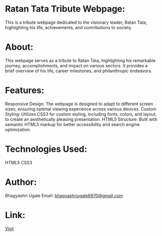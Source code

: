 # Ratan Tata Tribute Webpage:
This is a tribute webpage dedicated to the visionary leader, Ratan Tata, highlighting his life, achievements, and contributions to society.

# About:
This webpage serves as a tribute to Ratan Tata, highlighting his remarkable journey, accomplishments, and impact on various sectors. It provides a brief overview of his life, career milestones, and philanthropic endeavors.

# Features:
Responsive Design: The webpage is designed to adapt to different screen sizes, ensuring optimal viewing experience across various devices.
Custom Styling: Utilizes CSS3 for custom styling, including fonts, colors, and layout, to create an aesthetically pleasing presentation.
HTML5 Structure: Built with semantic HTML5 markup for better accessibility and search engine optimization.

# Technologies Used:
HTML5
CSS3

# Author:
Bhagyashri Ugale Email: bhagyashriugale6970@gmail.com

# Link:
[Visit](https://bhagyashrianilugale.github.io/TRIBUTE-WEBPAGE/ "webpage")
